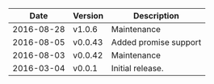 | Date        | Version | Description |
| ----------- | ------- | ----------- |
| 2016-08-28  | v1.0.6  | Maintenance |
| 2016-08-05  | v0.0.43 | Added promise support |
| 2016-08-03  | v0.0.42 | Maintenance |
| 2016-03-04  | v0.0.1  | Initial release. |
